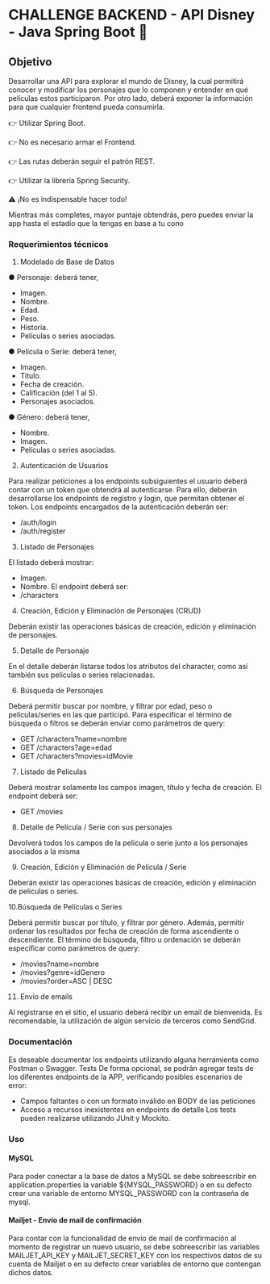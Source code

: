 # CHALLENGE BACKEND -  API Disney - Java Spring Boot 🚀

## Objetivo

Desarrollar una API para explorar el mundo de Disney, la cual permitirá conocer y modificar los
personajes que lo componen y entender en qué películas estos participaron. Por otro lado, deberá
exponer la información para que cualquier frontend pueda consumirla.

👉 Utilizar Spring Boot.

👉 No es necesario armar el Frontend.

👉 Las rutas deberán seguir el patrón REST.

👉 Utilizar la librería Spring Security.

⚠️ ¡No es indispensable hacer todo!

Mientras más completes, mayor puntaje obtendrás, pero puedes enviar la app hasta el estadío que la
tengas en base a tu cono

### Requerimientos técnicos
1. Modelado de Base de Datos

● Personaje: deberá tener,
* Imagen.
* Nombre.
* Edad.
* Peso.
* Historia.
* Películas o series asociadas.

● Película o Serie: deberá tener,
* Imagen.
* Título.
* Fecha de creación.
* Calificación (del 1 al 5).
* Personajes asociados.

● Género: deberá tener,
* Nombre.
* Imagen.
* Películas o series asociadas.

2. Autenticación de Usuarios

Para realizar peticiones a los endpoints subsiguientes el usuario deberá contar con un token que
obtendrá al autenticarse. Para ello, deberán desarrollarse los endpoints de registro y login, que
permitan obtener el token.
Los endpoints encargados de la autenticación deberán ser:
* /auth/login
* /auth/register

3. Listado de Personajes

El listado deberá mostrar:
* Imagen.
* Nombre.
El endpoint deberá ser:
* /characters

4. Creación, Edición y Eliminación de Personajes (CRUD)

Deberán existir las operaciones básicas de creación, edición y eliminación de personajes.

5. Detalle de Personaje

En el detalle deberán listarse todos los atributos del character, como así también sus películas o
series relacionadas.

6. Búsqueda de Personajes

Deberá permitir buscar por nombre, y filtrar por edad, peso o películas/series en las que participó.
Para especificar el término de búsqueda o filtros se deberán enviar como parámetros de query:
* GET /characters?name=nombre
* GET /characters?age=edad
* GET /characters?movies=idMovie

7. Listado de Películas

Deberá mostrar solamente los campos imagen, título y fecha de creación.
El endpoint deberá ser:
* GET /movies

8. Detalle de Película / Serie con sus personajes

Devolverá todos los campos de la película o serie junto a los personajes asociados a la misma

9. Creación, Edición y Eliminación de Película / Serie

Deberán existir las operaciones básicas de creación, edición y eliminación de películas o series.

10.Búsqueda de Películas o Series

Deberá permitir buscar por título, y filtrar por género. Además, permitir ordenar los resultados por
fecha de creación de forma ascendiente o descendiente.
El término de búsqueda, filtro u ordenación se deberán especificar como parámetros de query:
* /movies?name=nombre
* /movies?genre=idGenero
* /movies?order=ASC | DESC

11. Envío de emails

Al registrarse en el sitio, el usuario deberá recibir un email de bienvenida. Es recomendable, la
utilización de algún servicio de terceros como SendGrid.

### Documentación

Es deseable documentar los endpoints utilizando alguna herramienta como Postman o
Swagger.
Tests
De forma opcional, se podrán agregar tests de los diferentes endpoints de la APP, verificando
posibles escenarios de error:
- Campos faltantes o con un formato inválido en BODY de las peticiones
- Acceso a recursos inexistentes en endpoints de detalle
Los tests pueden realizarse utilizando JUnit y Mockito.

### Uso
#### MySQL
Para poder conectar a la base de datos a MySQL se debe sobreescribir en application.properties la variable ${MYSQL_PASSWORD}
o en su defecto crear una variable de entorno MYSQL_PASSWORD con la contraseña de mysql.
#### Mailjet - Envío de mail de confirmación
Para contar con la funcionalidad de envío de mail de confirmación al momento de registrar un nuevo usuario, se debe
sobreescribir las variables MAILJET_API_KEY y MAILJET_SECRET_KEY con los respectivos datos de su cuenta de Mailjet o en su defecto
crear variables de entorno que contengan dichos datos.

